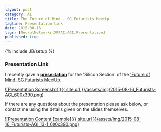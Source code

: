 ```yaml
---
layout: post
category: AI
title: The Future of Mind - SG Futurists MeetUp
tagline: Presentation link
date: 2015-08-16
tags: [NeuralNetworks,GOFAI,AGI,Presentation]
published: true
---
```

{% include JB/setup %}

### Presentation Link

I recently gave a <strong><a href="http://redcatlabs.com/2015-08-16_Futurists-AGI/" target="_blank">presentation</a></strong> 
for the 'Silicon Section' of the ['Future of Mind' SG Futurists MeetUp](http://www.meetup.com/Singapore-Futurists/events/224048489/).

<a href="http://redcatlabs.com/2015-08-16_Futurists-AGI/" target="_blank">
![Presentation Screenshot]({{ site.url }}/assets/img/2015-08-16_Futurists-AGI_600x390.png)
</a>

If there are any questions about the presentation please ask below, 
or contact me using the details given on the slides themselves.

<a href="http://redcatlabs.com/2015-08-16_Futurists-AGI/#/13/1" target="_blank">
![Presentation Content Example]({{ site.url }}/assets/img/2015-08-16_Futurists-AGI_13-1_600x390.png)
</a>

<!--

### Presentation Notes

#### MeetUp Description Text

The talk will provide :

*  an overview of concepts and themes in Artificial Intelligence, 
     + including a review of the field today (notably deep learning) 
    
*  Martin's perspectives on Artificial General Intelligence.


#### Presentation Outline


---
Front Page

---
About Me

---
The past

*  Chess  (1950s - 1997)
*  Jeopardy  (2004 - 2011)
*  Driverless cars  (1980s - present)

___
Chess

*  1957 - Prediction : Computer to be World #1 'within 10 years' 
*  1978 - First game win against master
*  1997 - First match win against #1 (Kasparov)
    -   DeepBlue : 200MM moves per second
*  2009 - Grandmaster level on your phone
    -   'Pocket Fritz' : 20k moves/sec

___
Jeopardy

+  2004 - New problem sought
+  2008 - IBM approached show hosts 
+  2011 - IBM Watson wins 
   -   "4Tb of disk storage"
   -   ADD IMAGE

___
Driverless cars

+  1980s - early work (CMU and Germany)
+  2004  - DARPA Grand Challenge - 12km furthest
+  2005  - DARPA Grand Challenge - 90% of contestents > 12km
+  2009  - Google Car driving autonomously around CA
+  2015  - Google Car : 
   -   Driven 2 million miles 
   -   14 minor accidents (caused by humans)
   
   
---
Current cycle focussing on Deep Learning

*  Neural Networks with many layers
   -   Old idea, came back to life

*  Specific 'branding' by leading lights (Hinton, Bengio, Le Cun, Andrew Ng) in mid 2000s
  -   http://spectrum.ieee.org/automaton/robotics/artificial-intelligence/facebook-ai-director-yann-lecun-on-deep-learning

___
"Neural"

*   One Layers

___
"Neural Networks"

*   Several Layers

___
"Deep Neural Networks"

*   Many Layers


---
It's Different this Time

*  Data : More effective than expected
*  GPUs : Turning point
*  New thinking

___
Data : More effective than expected

*    &gt;1Bn Photos per day 
    -    graph (http://www.kpcb.com/internet-trends)
*    Wikipedia (~6Gb) standard traing unit
*    Internet growth beating Moore's Law


___
GPU : Turning point

*    1000s of cores
*    &gt;1 GFLOP per dollar
*    1 week x 1000 



___
New thinking

*    Sigmoids &rarrow; ReLUs
*    Dropout (worse is better)
*    Batch normalization 
*    Networks for the whole stack
*    Competitions work



---
What can be done now

*  Audio to Text
*  Language translation 
*  Vision 
   -   Object recognition
   -   Automatic captioning
*  Reinforcement Learning


___
Audio 

*   In Android Jellybean (=4.3)
       -   http://www.phonearena.com/news/The-secret-of-Googles-amazing-voice-recognition-revealed-it-works-like-a-brain_id39938
*   Voice search works in offline mode in Android Lolipop (=5.0)
       -   http://android.stackexchange.com/questions/100492/offline-voice-recognition-not-working 
   
*   Also
       -   http://www.androidheadlines.com/2014/10/google-talk-neural-networks-voice-recognition.html
       -   http://googleresearch.blogspot.sg/2015/08/the-neural-networks-behind-google-voice.html

___
Translation 

*   google translate 
       -   compressed blog posting confirms availability :: http://googleresearch.blogspot.sg/2015/07/how-google-translate-squeezes-deep.html
       -   has nice image
       -   ADD IMAGE

___
Vision 

*   google house numbers
       -   Better-than human :: http://www.geek.com/news/googles-neutral-networks-are-now-better-than-humans-at-reading-addresses-1581653/
       -   http://arxiv.org/abs/1312.6082
       -   ADD IMAGE
___
Vision 

*   ImageNet
       -   Human-competitive (partly to do with dataset)
       -   ADD IMAGE

___
Captioning Images 

*   Google Photos (now)
*   Captioning example
       -   ADD IMAGE (Karpathy)


___
Reinforcement Learning 

*   DeepMind Atari
       -   ADD IMAGE


---
"AI Effect"

*  "AI Effect" : https://en.wikipedia.org/wiki/AI_effect
   -   AI is whatever hasn't been done yet



---
Commercial Side

*   It feels like...  'X' wants AI to 'Y' 

    -   IBM : Sell to Enterprise 
    -   Apple : be Magical
    -   Baidu : be Functional
    -   Facebook : be your Friend
    
    -   Google : Happen


---
Futurism

*   Graph of silicon vs brain compute power (omitted)

*   Singularity worries
    -   Perhaps AI workers arrive in time to difuse the demographic time-bomb


*   Arrival of Smart machines
    -   To get to AI we'll pass through:
        +    spider, mouse, dog
        +    Homer Simpson, Bart Simpson, Lisa Simpson
        +    Einstein, etc
    -   Not clear that twice the capacity => twice the smarts



---
How about Strong AI?

*   Bound to be speculative
*   Don't even know the right questions to ask
*   Compare "Science of Love" to "Science of Conciousness"



---
Basic philosophical ideas --  Not the meat of the talk...

*   Is "Real AI" actually possible ?

*   How do we measure progress / success ?


___
Magic and the Brain

*   Special magic
    -   homunculus : The real 'you'
*   One neuron at a time
    -   In-principle idea
*   'Not the same'
    -   Does a submarine swim?


___
Turing Test

*   Description
*   Chatbots are getting better...
    -   Cheating is now an issue
*   Looking for what Lisa Simpson can do rather than Homer


___
Searle's Chinese Room

*   Description
    -   Simulation of understanding vs real understanding
    -   Principle relates to Conciousness rather than Intelligence

*   System reply



---
Problems with studying Conciousness

*   Difficult to dig deeply into the actual process of thought
*   People look to 
    -   brain damage / disorders 
    -   visual tricks
    -   child development

*   Conscious thought is the water's surface, whereas mind is the full ocean



---
Brain Substrate

*   Substrate for brain may be poor for 'higher order thinking'
    -   Depth and width

*   Neural mechanisms are also tailored for 'real world'
    -   categorisation / hierarchies
    -   activities designed to fit with our thinking
    
*   Language is pure human construct - optimised for transmission of ideas
    -   not generated by nature (like images, which brains have adapted to)
    -   more compressed data stream : Minimal hinting



---
'Thought process' of AI likely to be very different

*   Simple vs Hard problems
    -   People whose names have 'M' as first letter 
    -   People whose names have 'R' as third letter

*   Different algorithms
    -   Page numbering

*   Incompatible hardware 
    -   Uploading doesn't make sense to me


---
How far can Deep Learning take us?

*   Lots of fruit now found to be 'low hanging'
    -   Personal experience : Grammar as a Language => DeepNER


*   Trap : Building ever taller ladders when goal is to reach the Moon


*   Higher principles are more important
    -   Aeroplanes don't flap wings 
    -   What is the analog of aerodynamics for intelligence?


---
Searching for Higher Principles

*   Using Biological neurons:
    -   accept that brain solves problems efficiently
    -   but that doesn't mean it is best way

*   What are the actual take-away from current successes?

*   What actual problems can be solved more abstractly?


___
Stuff that works better-than-expected

*   Convolutional networks for images
*   Word Embedding
*   Transfer learning 
     -   Learning one task can 'cross-fertilize'

___
Stuff that can be abstracted

*   Hebbian Learning
    -   "cells that fire together wire together"
    
    -   ~ Gradient descent
    -   ~ Optimisation 
        -   Matrix Methods
        -   Genetic Algorithms


___
Candidates for Higher principles 

*   Learning from data : Need data

*   Compression of Experience
    -   Minimal Description Length / Occam's razor
    -   Search for Novelty / Surprise

*   Sparse Representations

*   Bayesian statistics

*   Language itself is revealing
    -    Highly evolved protocol


---
Conclusions

*   Great strides being made
*   AI Effect is a problem
    +   Don't even know the right questions to ask
*   Deep Learning frontier is being pushed by competitions
    +   Need to figure out competitive 'thinking' data/interactions

!-->
